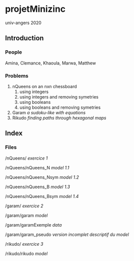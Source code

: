 # projetMinizinc
univ-angers 2020

## Introduction
### People
Amina, Clemance, Khaoula, Marwa, Matthew

### Problems
1. nQueens on an nxn chessboard
   1. using integers
   1. using integers and removing symetries
   1. using booleans
   1. using booleans and removing symetries
1. Garam _a sudoku-like with equations_
1. Rikudo _finding paths through hexagonal maps_

## Index
### Files
/nQueens/ _exercice 1_

/nQueens/nQueens_N _model 1.1_

/nQueens/nQueens_Nsym _model 1.2_

/nQueens/nQueens_B _model 1.3_

/nQueens/nQueens_Bsym _model 1.4_

/garam/ _exercice 2_

/garam/garam _model_

/garam/garamExemple _data_

/garam/garam_pseudo _version incomplet descriptif du model_

/rikudo/ _exercice 3_

/rikudo/rikudo _model_
